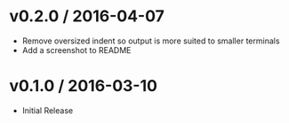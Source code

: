 
v0.2.0 / 2016-04-07
===================

  * Remove oversized indent so output is more suited to smaller terminals
  * Add a screenshot to README

v0.1.0 / 2016-03-10
===================

  * Initial Release

